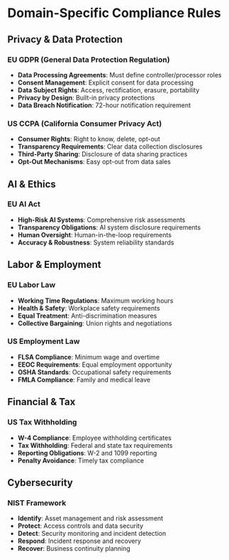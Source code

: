 # Domain-Specific Compliance Rules

## Privacy & Data Protection

### EU GDPR (General Data Protection Regulation)
- **Data Processing Agreements**: Must define controller/processor roles
- **Consent Management**: Explicit consent for data processing
- **Data Subject Rights**: Access, rectification, erasure, portability
- **Privacy by Design**: Built-in privacy protections
- **Data Breach Notification**: 72-hour notification requirement

### US CCPA (California Consumer Privacy Act)
- **Consumer Rights**: Right to know, delete, opt-out
- **Transparency Requirements**: Clear data collection disclosures
- **Third-Party Sharing**: Disclosure of data sharing practices
- **Opt-Out Mechanisms**: Easy opt-out from data sales

## AI & Ethics

### EU AI Act
- **High-Risk AI Systems**: Comprehensive risk assessments
- **Transparency Obligations**: AI system disclosure requirements
- **Human Oversight**: Human-in-the-loop requirements
- **Accuracy & Robustness**: System reliability standards

## Labor & Employment

### EU Labor Law
- **Working Time Regulations**: Maximum working hours
- **Health & Safety**: Workplace safety requirements
- **Equal Treatment**: Anti-discrimination measures
- **Collective Bargaining**: Union rights and negotiations

### US Employment Law
- **FLSA Compliance**: Minimum wage and overtime
- **EEOC Requirements**: Equal employment opportunity
- **OSHA Standards**: Occupational safety requirements
- **FMLA Compliance**: Family and medical leave

## Financial & Tax

### US Tax Withholding
- **W-4 Compliance**: Employee withholding certificates
- **Tax Withholding**: Federal and state tax requirements
- **Reporting Obligations**: W-2 and 1099 reporting
- **Penalty Avoidance**: Timely tax compliance

## Cybersecurity

### NIST Framework
- **Identify**: Asset management and risk assessment
- **Protect**: Access controls and data security
- **Detect**: Security monitoring and incident detection
- **Respond**: Incident response and recovery
- **Recover**: Business continuity planning
